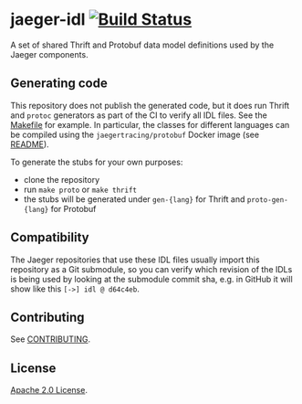 # jaeger-idl [![Build Status][ci-img]][ci]

A set of shared Thrift and Protobuf data model definitions used by the Jaeger components.

## Generating code

This repository does not publish the generated code, but it does run Thrift and `protoc` generators as part of the CI to verify all IDL files. See the [Makefile](./Makefile) for example. In particular, the classes for different languages can be compiled using the `jaegertracing/protobuf` Docker image (see [README](https://github.com/jaegertracing/docker-protobuf/blob/master/README.md)).

To generate the stubs for your own purposes:
  * clone the repository
  * run `make proto` or `make thrift`
  * the stubs will be generated under `gen-{lang}` for Thrift and `proto-gen-{lang}` for Protobuf


## Compatibility

The Jaeger repositories that use these IDL files usually import this repository as a Git submodule, so you can verify which revision of the IDLs is being used by looking at the submodule commit sha, e.g. in GitHub it will show like this `[->] idl @ d64c4eb`.

## Contributing

See [CONTRIBUTING](./CONTRIBUTING.md).

## License
  
[Apache 2.0 License](./LICENSE).


[ci-img]: https://github.com/jaegertracing/jaeger-idl/workflows/Tests/badge.svg?branch=master
[ci]: https://github.com/jaegertracing/jaeger-idl/actions?query=branch%3Amaster
